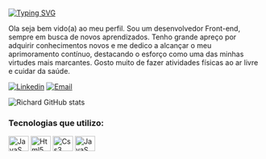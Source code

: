 ###
[![Typing SVG](https://readme-typing-svg.herokuapp.com?font=Press+Start+2P&pause=1000&color=FFFFFF&repeat=false&random=false&width=435&lines=Richard+Janebo%E2%9C%8C)](https://git.io/typing-svg)
<p>Ola seja bem vido(a) ao meu perfil.
Sou um desenvolvedor Front-end, sempre em busca de novos aprendizados. Tenho grande apreço por adquirir conhecimentos novos e me dedico a alcançar o meu aprimoramento contínuo, destacando o esforço como uma das minhas virtudes mais marcantes. Gosto muito de fazer atividades físicas ao ar livre e cuidar da saúde.</p>

[![Linkedin](https://img.shields.io/badge/LinkedIn-0077B5?style=for-the-badge&logo=linkedin&logoColor=white)](https://www.linkedin.com/in/richard-janebo-aaa242242/)
[![Email](https://img.shields.io/badge/Gmail-D14836?style=for-the-badge&logo=gmail&logoColor=white)](mailto:richardjanebo@gmail.com)

![Richard GitHub stats](https://github-readme-stats.vercel.app/api?username=richardjanebo&show_icons=true&theme=dracula)

### Tecnologias que utilizo:
<div>
    <img align="center" alt='JavaS' height="30" width="40" src="https://cdn.jsdelivr.net/gh/devicons/devicon@latest/icons/spring/spring-original.svg" />
    <img align="center" alt='Html5' height="30" width="40" src="https://cdn.jsdelivr.net/gh/devicons/devicon/icons/html5/html5-original.svg">
    <img align="center" alt='Css3' height="30" width="40" src="https://cdn.jsdelivr.net/gh/devicons/devicon/icons/css3/css3-original.svg">
    <img align="center" alt='JavaS' height="30" width="40" src="https://cdn.jsdelivr.net/gh/devicons/devicon/icons/javascript/javascript-original.svg">
    
</div></br>
    

